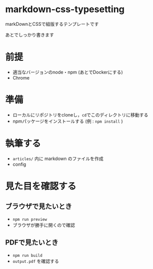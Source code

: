 # markdown-css-typesetting
markDownとCSSで組版するテンプレートです

あとでしっかり書きます

# 前提

- 適当なバージョンのnode・npm (あとでDockerにする)
- Chrome

# 準備

- ローカルにリポジトリをcloneし，`cd`でこのディレクトリに移動する
- npmパッケージをインストールする (例 : `npm install` )

# 執筆する

- `articles/` 内に markdown のファイルを作成
- config

# 見た目を確認する

## ブラウザで見たいとき

- `npm run preview`
- ブラウザが勝手に開くので確認

## PDFで見たいとき

- `npm run build`
- `output.pdf` を確認する